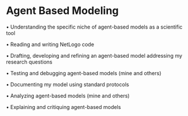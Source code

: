 # Agent Based Modeling

• Understanding the specific niche of agent-based models as a scientific tool

• Reading and writing NetLogo code

• Drafting, developing and refining an agent-based model addressing my research questions

• Testing and debugging agent-based models (mine and others)

• Documenting my model using standard protocols

• Analyzing agent-based models (mine and others)

• Explaining and critiquing agent-based models



